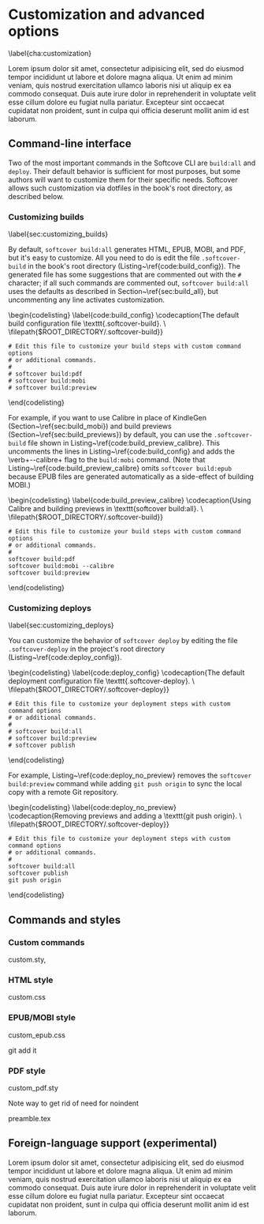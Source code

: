 # Customization and advanced options
\label{cha:customization}

Lorem ipsum dolor sit amet, consectetur adipisicing elit, sed do eiusmod
tempor incididunt ut labore et dolore magna aliqua. Ut enim ad minim veniam,
quis nostrud exercitation ullamco laboris nisi ut aliquip ex ea commodo
consequat. Duis aute irure dolor in reprehenderit in voluptate velit esse
cillum dolore eu fugiat nulla pariatur. Excepteur sint occaecat cupidatat non
proident, sunt in culpa qui officia deserunt mollit anim id est laborum.

## Command-line interface

Two of the most important commands in the Softcove CLI are `build:all` and `deploy`. Their default behavior is sufficient for most purposes, but some authors will want to customize them for their specific needs. Softcover allows such customization via dotfiles in the book's root directory, as described below.

### Customizing builds
\label{sec:customizing_builds}

By default, `softcover build:all` generates HTML, EPUB, MOBI, and PDF, but it's easy to customize. All you need to do is edit the file `.softcover-build` in the book's root directory (Listing~\ref{code:build_config}). The generated file has some suggestions that are commented out with the `#` character; if all such commands are commented out, `softcover build:all` uses the defaults as described in Section~\ref{sec:build_all}, but uncommenting any line activates customization.

\begin{codelisting}
\label{code:build_config}
\codecaption{The default build configuration file \texttt{.softcover-build}. \\ \filepath{\$ROOT\_DIRECTORY/.softcover-build}}
```text
# Edit this file to customize your build steps with custom command options
# or additional commands.
#
# softcover build:pdf
# softcover build:mobi
# softcover build:preview
```
\end{codelisting}

For example, if you want to use Calibre in place of KindleGen (Section~\ref{sec:build_mobi}) and build previews (Section~\ref{sec:build_previews}) by default, you can use the `.softcover-build` file shown in Listing~\ref{code:build_preview_calibre}. This uncomments the lines in Listing~\ref{code:build_config} and adds the \verb+--calibre+ flag to the `build:mobi` command. (Note that Listing~\ref{code:build_preview_calibre} omits `softcover build:epub` because EPUB files are generated automatically as a side-effect of building MOBI.)

\begin{codelisting}
\label{code:build_preview_calibre}
\codecaption{Using Calibre and building previews in \texttt{softcover build:all}. \\ \filepath{\$ROOT\_DIRECTORY/.softcover-build}}
```text
# Edit this file to customize your build steps with custom command options
# or additional commands.
#
softcover build:pdf
softcover build:mobi --calibre
softcover build:preview
```
\end{codelisting}


### Customizing deploys
\label{sec:customizing_deploys}

You can customize the behavior of `softcover deploy` by editing the
file `.softcover-deploy` in the project's root directory (Listing~\ref{code:deploy_config}).

\begin{codelisting}
\label{code:deploy_config}
\codecaption{The default deployment configuration file \texttt{.softcover-deploy}. \\ \filepath{\$ROOT\_DIRECTORY/.softcover-deploy}}
```text
# Edit this file to customize your deployment steps with custom command options
# or additional commands.
#
# softcover build:all
# softcover build:preview
# softcover publish
```
\end{codelisting}

For example, Listing~\ref{code:deploy_no_preview} removes the `softcover build:preview` command while adding `git push origin` to sync the local copy with a remote Git repository.

\begin{codelisting}
\label{code:deploy_no_preview}
\codecaption{Removing previews and adding a \texttt{git push origin}. \\ \filepath{\$ROOT\_DIRECTORY/.softcover-deploy}}
```text
# Edit this file to customize your deployment steps with custom command options
# or additional commands.
#
softcover build:all
softcover publish
git push origin
```
\end{codelisting}


## Commands and styles

### Custom commands

custom.sty,

### HTML style

custom.css

### EPUB/MOBI style

custom_epub.css

git add it

### PDF style

custom_pdf.sty

Note way to get rid of need for noindent

preamble.tex


## Foreign-language support (experimental)

Lorem ipsum dolor sit amet, consectetur adipisicing elit, sed do eiusmod
tempor incididunt ut labore et dolore magna aliqua. Ut enim ad minim veniam,
quis nostrud exercitation ullamco laboris nisi ut aliquip ex ea commodo
consequat. Duis aute irure dolor in reprehenderit in voluptate velit esse
cillum dolore eu fugiat nulla pariatur. Excepteur sint occaecat cupidatat non
proident, sunt in culpa qui officia deserunt mollit anim id est laborum.
